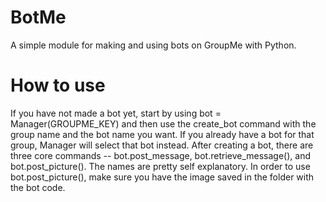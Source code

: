 # BotMe
A simple module for making and using bots on GroupMe with Python.

# How to use
If you have not made a bot yet, start by using bot = Manager(GROUPME_KEY) and then use the create_bot command with
the group name and the bot name you want. If you already have a bot for that group, Manager will select that bot instead.
After creating a bot, there are three core commands -- bot.post_message, bot.retrieve_message(), and bot.post_picture().
The names are pretty self explanatory. In order to use bot.post_picture(), make sure you have the image saved in the
folder with the bot code.

